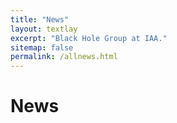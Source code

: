 ```yaml
---
title: "News"
layout: textlay
excerpt: "Black Hole Group at IAA."
sitemap: false
permalink: /allnews.html
---
```


# News

<!--
{% for article in site.data.news %}
<p>{{ article.date }} <br>
<em>{{ article.headline }}</em></p>
{% endfor %}
-->